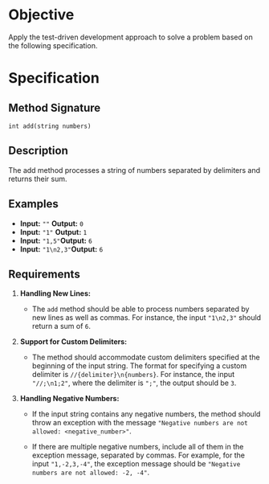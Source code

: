 # Objective
Apply the test-driven development approach to solve a problem based on the following specification.


# Specification

## Method Signature

`int add(string numbers)`

## Description

The add method processes a string of numbers separated by delimiters and returns their sum.

## Examples

- **Input:** `""`  **Output:** `0`
- **Input:** `"1"` **Output:** `1`
- **Input:** `"1,5"`**Output:** `6`
- **Input:** `"1\n2,3"`**Output:** `6`


## Requirements

1. **Handling New Lines:**
   - The `add` method should be able to process numbers separated by new lines as well as commas. For instance, the input `"1\n2,3"` should return a sum of `6`.

2. **Support for Custom Delimiters:**
   - The method should accommodate custom delimiters specified at the beginning of the input string. The format for specifying a custom delimiter is `//{delimiter}\n{numbers}`. For instance, the input `"//;\n1;2"`, where the delimiter is `";"`, the output should be `3`.


3. **Handling Negative Numbers:**
    - If the input string contains any negative numbers, the method should throw an exception with the message `"Negative numbers are not allowed: <negative_number>"`.

    - If there are multiple negative numbers, include all of them in the exception message, separated by commas. For example, for the input `"1,-2,3,-4"`, the exception message should be `"Negative numbers are not allowed: -2, -4"`.


